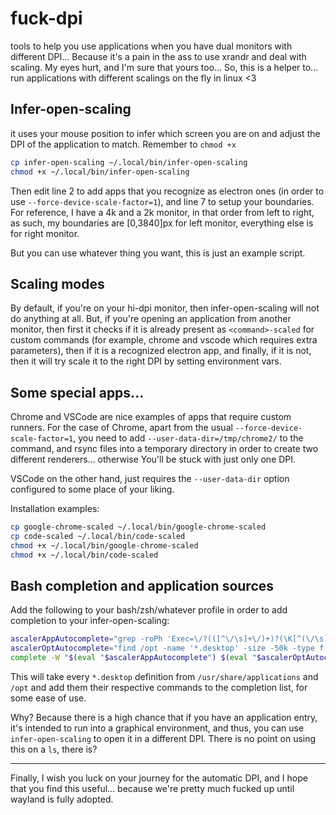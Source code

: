 # fuck-dpi
tools to help you use applications when you have dual monitors with different DPI... Because it's a pain in the ass to use xrandr and deal with scaling. My eyes hurt, and I'm sure that yours too... So, this is a helper to... run applications with different scalings on the fly in linux <3

## Infer-open-scaling
it uses your mouse position to infer which screen you are on and adjust the DPI of the application to match. Remember to `chmod +x`

```bash
cp infer-open-scaling ~/.local/bin/infer-open-scaling
chmod +x ~/.local/bin/infer-open-scaling
```

Then edit line 2 to add apps that you recognize as electron ones (in order to use `--force-device-scale-factor=1`), and line 7 to setup your boundaries. For reference, I have a 4k and a 2k monitor, in that order from left to right, as such, my boundaries are [0,3840]px for left monitor, everything else is for right monitor.

But you can use whatever thing you want, this is just an example script.

## Scaling modes
By default, if you're on your hi-dpi monitor, then infer-open-scaling will not do anything at all. But, if you're opening an application from another monitor, then first it checks if it is already present as `<command>-scaled` for custom commands (for example, chrome and vscode which requires extra parameters), then if it is a recognized electron app, and finally, if it is not, then it will try scale it to the right DPI by setting environment vars.

## Some special apps...

Chrome and VSCode are nice examples of apps that require custom runners. For the case of Chrome, apart from the usual `--force-device-scale-factor=1`, you need to add `--user-data-dir=/tmp/chrome2/` to the command, and rsync files into a temporary directory in order to create two different renderers... otherwise You'll be stuck with just only one DPI.

VSCode on the other hand, just requires the `--user-data-dir` option configured to some place of your liking. 

Installation examples:

```bash 
cp google-chrome-scaled ~/.local/bin/google-chrome-scaled
cp code-scaled ~/.local/bin/code-scaled
chmod +x ~/.local/bin/google-chrome-scaled
chmod +x ~/.local/bin/code-scaled
```


## Bash completion and application sources

Add the following to your bash/zsh/whatever profile in order to add completion to your infer-open-scaling:

```bash
ascalerAppAutocomplete="grep -roPh 'Exec=\/?(([^\/\s]+\/)+)?(\K[^(\/\s)]+)((?=(\n|\s|\r)*))' /usr/share/applications/ | uniq | paste -sd ' '"
ascalerOptAutocomplete="find /opt -name '*.desktop' -size -50k -type f 2>/dev/null | grep -v 'Permission denied' | xargs -L 1 cat | grep -oP 'Exec=\/?(([^\/\s]+\/)+)?(\K[^(\/\s)]+)((?=(\n|\s|\r)*))' | sort | uniq | paste -sd ' '"
complete -W "$(eval "$ascalerAppAutocomplete") $(eval "$ascalerOptAutocomplete")" infer-open-scaling
```

This will take every `*.desktop` definition from `/usr/share/applications` and `/opt` and add them their respective commands to the completion list, for some ease of use.

Why? Because there is a high chance that if you have an application entry, it's intended to run into a graphical environment, and thus, you can use `infer-open-scaling` to open it in a different DPI. There is no point on using this on a `ls`, there is?

---

Finally, I wish you luck on your journey for the automatic DPI, and I hope that you find this useful... because we're pretty much fucked up until wayland is fully adopted.